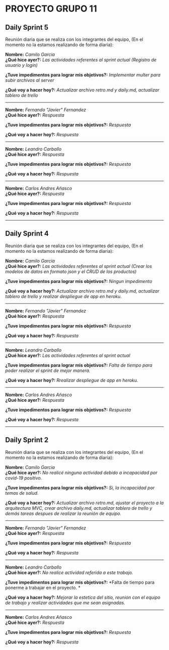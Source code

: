 # PROYECTO GRUPO 11

## Daily Sprint 5
Reunión diaria que se realiza con los integrantes del equipo, (En el momento no la estamos realizando de forma diaria):&nbsp; 

**Nombre:** *Camilo Garcia*&nbsp;  
**¿Qué hice ayer?:**
*Las actividades referentes al sprint actual (Registro de usuario y login)*&nbsp; 

**¿Tuve impedimentos para lograr mis objetivos?:**
*Implementar multer para subir archivos al server*&nbsp; 

**¿Qué voy a hacer hoy?:**
*Actualizar archivo retro.md y daily.md, actualizar tablero de trello*&nbsp; 

---

**Nombre:** *Fernando "Javier" Fernandez*&nbsp;  
**¿Qué hice ayer?:**
*Respuesta*&nbsp; 

**¿Tuve impedimentos para lograr mis objetivos?:**
*Respuesta*&nbsp; 

**¿Qué voy a hacer hoy?:**
*Respuesta*&nbsp; 

---

**Nombre:** *Leandro Carballo*&nbsp;  
**¿Qué hice ayer?:**
*Respuesta*&nbsp; 

**¿Tuve impedimentos para lograr mis objetivos?:**
*Respuesta*&nbsp; 

**¿Qué voy a hacer hoy?:**
*Respuesta*&nbsp; 

---

**Nombre:** *Carlos Andres Añasco*&nbsp;  
**¿Qué hice ayer?:**
*Respuesta*&nbsp; 

**¿Tuve impedimentos para lograr mis objetivos?:**
*Respuesta*&nbsp; 

**¿Qué voy a hacer hoy?:**
*Respuesta*&nbsp; 

---

## Daily Sprint 4
Reunión diaria que se realiza con los integrantes del equipo, (En el momento no la estamos realizando de forma diaria):&nbsp; 

**Nombre:** *Camilo Garcia*&nbsp;  
**¿Qué hice ayer?:**
*Las actividades referentes al sprint actual (Crear los modelos de datos en formato json y el CRUD de los productos)*&nbsp; 

**¿Tuve impedimentos para lograr mis objetivos?:**
*Ningun impedimento*&nbsp; 

**¿Qué voy a hacer hoy?:**
*Actualizar archivo retro.md y daily.md, actualizar tablero de trello y realizar despliegue de app en heroku.*&nbsp; 

---

**Nombre:** *Fernando "Javier" Fernandez*&nbsp;  
**¿Qué hice ayer?:**
*Respuesta*&nbsp; 

**¿Tuve impedimentos para lograr mis objetivos?:**
*Respuesta*&nbsp; 

**¿Qué voy a hacer hoy?:**
*Respuesta*&nbsp; 

---

**Nombre:** *Leandro Carballo*&nbsp;  
**¿Qué hice ayer?:**
*Las actividades referentes al sprint actual*&nbsp; 

**¿Tuve impedimentos para lograr mis objetivos?:**
*Falta de tiempo para poder realizar el sprint de mejor manera.*&nbsp; 

**¿Qué voy a hacer hoy?:**
*Rrealizar despliegue de app en heroku.*&nbsp; 

---

**Nombre:** *Carlos Andres Añasco*&nbsp;  
**¿Qué hice ayer?:**
*Respuesta*&nbsp; 

**¿Tuve impedimentos para lograr mis objetivos?:**
*Respuesta*&nbsp; 

**¿Qué voy a hacer hoy?:**
*Respuesta*&nbsp; 

---

## Daily Sprint 2
Reunión diaria que se realiza con los integrantes del equipo, (En el momento no la estamos realizando de forma diaria):&nbsp; 

**Nombre:** *Camilo Garcia*&nbsp;  
**¿Qué hice ayer?:**
*No realicé ninguna actividad debido a incapacidad por covid-19 positivo.*&nbsp; 

**¿Tuve impedimentos para lograr mis objetivos?:**
*Si, la incapacidad por temas de salud.*&nbsp; 

**¿Qué voy a hacer hoy?:**
*Actualizar archivo retro.md, ajustar el proyecto a la arquitectura MVC, crear archivo daily.md, actualizar tablero de trello y demás tareas despues de realizar la reunión de equipo.*&nbsp; 

---

**Nombre:** *Fernando "Javier" Fernandez*&nbsp;  
**¿Qué hice ayer?:**
*Respuesta*&nbsp; 

**¿Tuve impedimentos para lograr mis objetivos?:**
*Respuesta*&nbsp; 

**¿Qué voy a hacer hoy?:**
*Respuesta*&nbsp; 

---

**Nombre:** *Leandro Carballo*&nbsp;  
**¿Qué hice ayer?:**
*No realice actividad referida a este trabajo.*&nbsp; 

**¿Tuve impedimentos para lograr mis objetivos?:**
*Falta de tiempo para ponerme a trabajar en el proyecto. *&nbsp; 

**¿Qué voy a hacer hoy?:**
*Mejorar la estetica del sitio, reunion con el equipo de trabajo y realizar actividades que me sean asignadas.*&nbsp; 

---

**Nombre:** *Carlos Andres Añasco*&nbsp;  
**¿Qué hice ayer?:**
*Respuesta*&nbsp; 

**¿Tuve impedimentos para lograr mis objetivos?:**
*Respuesta*&nbsp; 

**¿Qué voy a hacer hoy?:**
*Respuesta*&nbsp; 
